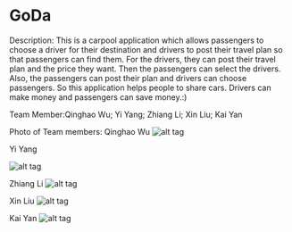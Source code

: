 # GoDa

Description: This is a carpool application which allows passengers to choose a driver for their destination and drivers to post their travel plan so that passengers can find them. For the drivers, they can post their travel plan and the price they want. Then the passengers can select the drivers. Also, the passengers can post their plan and drivers can choose passengers. So this application helps people to share cars. Drivers can make money and passengers can save money.:)

Team Member:Qinghao Wu; Yi Yang; Zhiang Li; Xin Liu; Kai Yan

Photo of Team members:
Qinghao Wu
![alt tag](https://cloud.githubusercontent.com/assets/8999618/10401856/9111f406-6e76-11e5-99c2-998a99d03628.JPG)

Yi Yang

![alt tag](https://cloud.githubusercontent.com/assets/12179911/10402063/db5193a4-6e77-11e5-8d28-eb22dda48430.jpg)

Zhiang Li
![alt tag](https://cloud.githubusercontent.com/assets/9508990/10402023/9bbe97be-6e77-11e5-9ce8-b48020183ad6.JPG)

Xin Liu
![alt tag](https://cloud.githubusercontent.com/assets/14937101/10402128/53367286-6e78-11e5-9d54-81f2e49bc935.JPG)

Kai Yan
![alt tag](https://cloud.githubusercontent.com/assets/9508990/10402194/b504ef92-6e78-11e5-8040-f2b32c272f8f.jpg)
